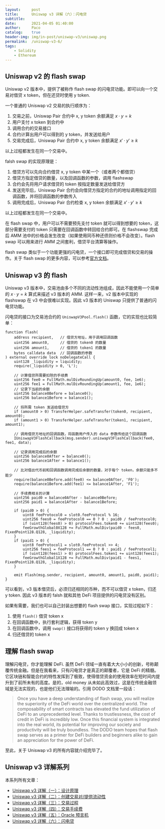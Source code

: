 ```yaml
---
layout:     post
title:      Uniswap v3 详解（六）：闪电贷
subtitle:
date:       2021-04-05 01:40:00
author:     Paco
catalog:    true
header-img: img/in-post/uniswap-v3/uniswap.png
permalink:  /uniswap-v3-6/
tags:
    - Solidity
    - Ethereum
---
```


## Uniswap v2 的 flash swap

Uniswap v2 版本中，提供了被称作 flash swap 的闪电贷功能。即可以向一个交易对借贷 x token，但在还贷时使用 y token.

一个普通的 Uniswap v2 交易的执行顺序为：

1. 交易之前，Uniswap Pair 合约中 x, y token 余额满足 $x \cdot y = k$
2. 用户支付 x token 到合约中
3. 调用合约的交易接口
4. 合约计算出用户可以得到的 y token，并发送给用户
5. 交易完成后，Uniswap Pair 合约中 x, y token 余额满足 $x' \cdot y' \geq k$

以上过程都发生在同一个交易中。

falsh swap 的实现原理是：

1. 借贷方可以先向合约借贷 x, y token 中某一个（或者两个都借贷）
2. 借贷方指定借贷的数量，以及回调函数的参数，调用 flashswap
3. 合约会先将用户请求借贷的 token 按指定数量发送给借贷方
4. 发送完毕后，Uniswap Pair 合约会向借贷方指定的合约的地址调用指定的回调函数，并将回调函数的参数传入
5. 调用完成后，Uniswap Pair 合约检查 x, y token 余额满足 $x' \cdot y' \geq k$

以上过程都发生在同一个交易中。

在 flash swap 中，用户可以不需要预先支付 token 就可以得到想要的 token，这部分需要支付的 token 只需要在回调函数中转回给合约即可。在 flashswap 完成后 AMM 池中的价格会发生改变（如果使用同币种还债则价格不会改变）。flash swap 可以用来进行 AMM 之间套利，借贷平台清算等操作。

flash swap 类似于一个功能更强的闪电贷，一个接口即可完成借贷和交易的操作。关于 flash swap 的更多内容，可以参考[官方文档](https://uniswap.org/docs/v2/smart-contract-integration/using-flash-swaps/)。

## Uniswap v3 的 flash

Uniswap v3 版本中，交易池由多个不同的流动性池组成，因此不能使用一个简单的 $x \cdot y = k$ 算式来描述 v3 版本的 AMM. 这样一来，v2 版本中实现的 flashswap 在 v3 中会很难以实现。因此 v3 版本的 Uniswap 只提供了普通的闪电贷功能。

闪电贷的接口为交易池合约的 `UniswapV3Pool.flash()` 函数，它的实现也比较简单：

```solidity
function flash(
    address recipient,   // 借贷方地址，用于调用回调函数
    uint256 amount0,     // 借贷的 token0 的数量
    uint256 amount1,     // 借贷的 token1 的数量
    bytes calldata data  // 回调函数的参数
) external override lock noDelegateCall {
    uint128 _liquidity = liquidity;
    require(_liquidity > 0, 'L');

    // 计算借贷所需要扣除的手续费
    uint256 fee0 = FullMath.mulDivRoundingUp(amount0, fee, 1e6);
    uint256 fee1 = FullMath.mulDivRoundingUp(amount1, fee, 1e6);
    // 记录下当前的余额
    uint256 balance0Before = balance0();
    uint256 balance1Before = balance1();

    // 将所需 token 发送给借贷方
    if (amount0 > 0) TransferHelper.safeTransfer(token0, recipient, amount0);
    if (amount1 > 0) TransferHelper.safeTransfer(token1, recipient, amount1);

    // 调用借贷方地址的回调函数，将函数用户传入的 data 参数传给这个回调函数
    IUniswapV3FlashCallback(msg.sender).uniswapV3FlashCallback(fee0, fee1, data);

    // 记录调用完成后的余额
    uint256 balance0After = balance0();
    uint256 balance1After = balance1();

    // 比对借出代币前和回调函数调用完成后余额的数量，对于每个 token，余额只能多不能少
    require(balance0Before.add(fee0) <= balance0After, 'F0');
    require(balance1Before.add(fee1) <= balance1After, 'F1');

    // 手续费相关的计算
    uint256 paid0 = balance0After - balance0Before;
    uint256 paid1 = balance1After - balance1Before;

    if (paid0 > 0) {
        uint8 feeProtocol0 = slot0.feeProtocol % 16;
        uint256 fees0 = feeProtocol0 == 0 ? 0 : paid0 / feeProtocol0;
        if (uint128(fees0) > 0) protocolFees.token0 += uint128(fees0);
        feeGrowthGlobal0X128 += FullMath.mulDiv(paid0 - fees0, FixedPoint128.Q128, _liquidity);
    }
    if (paid1 > 0) {
        uint8 feeProtocol1 = slot0.feeProtocol >> 4;
        uint256 fees1 = feeProtocol1 == 0 ? 0 : paid1 / feeProtocol1;
        if (uint128(fees1) > 0) protocolFees.token1 += uint128(fees1);
        feeGrowthGlobal1X128 += FullMath.mulDiv(paid1 - fees1, FixedPoint128.Q128, _liquidity);
    }

    emit Flash(msg.sender, recipient, amount0, amount1, paid0, paid1);
}
```

可以看到，v3 版本借贷后，必须归还相同的币种，而不可以借贷 x token，归还 y token. 因此 v3 版本的 falsh 就和其他 DeFi 项目提供的闪电贷没有区别。

如果有需要，我们也可以自己封装出想要的 flash swap 接口，实现过程如下：

1. 使用 `flash()` 借贷 token x
2. 在回调函数中，执行套利逻辑，获得 token y
3. 在回调函数中，调用 `swap()` 接口将获得的 token y 换回成 token x
4. 归还借贷的 token x

## 理解 flash swap

理解闪电贷，你才能理解 DeFi. 虽然 DeFi 领域一直有着大大小小的创新，号称颠覆传统金融。但是在我看来，只有闪电贷才是真正的颠覆者，它是 DeFi 的精髓。它区块链和智能合约的特性发挥到了极致，使得借贷资金的使用效率在短时间内提升到了前所未有的高度。是的，old money 从未如此高效过，这是在传统金融领域是无法实现的，也是他们无法理喻的。引用 DODO 文档里一段话：

> Once you have a deep understanding of flash swap, you will realize the superiority of the DeFi world over the centralized world. The composability of smart contracts has elevated the fund utilization of DeFi to an unprecedented level. Thanks to trustlessness, the cost of credit in DeFi is incredibly low. Once this financial system is integrated into the real world, its potential for improving our society and productivity will be truly boundless. The DODO team hopes that flash swap serves as a primer for DeFi builders and beginners alike to gain an appreciation for the power of DeFi.

至此，关于 Uniswap v3 的所有内容就介绍完毕了。

## Uniswap v3 详解系列
本系列所有文章：

- [Uniswap v3 详解（一）：设计原理](/uniswap-v3-1)
- [Uniswap v3 详解（二）：创建交易对/提供流动性](/uniswap-v3-2)
- [Uniswap v3 详解（三）：交易过程](/uniswap-v3-3)
- [Uniswap v3 详解（四）：交易手续费](/uniswap-v3-4)
- [Uniswap v3 详解（五）：Oracle 预言机](/uniswap-v3-5)
- [Uniswap v3 详解（六）：闪电贷](/uniswap-v3-6)

